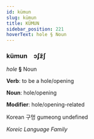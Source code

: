 ```yaml
---
id: kümun
slug: kümun
title: KÜMUN
sidebar_position: 221
hoverText: hole § Noun
---
```


### kümun&emsp;<span kind="abugida">ɔʄƶ̃ʃ</span>

*hole* **§** Noun

**Verb**: to be a hole/opening

**Noun**: hole/opening

**Modifier**: hole/opening-related

Korean 구멍 gumeong undefined

*Koreic Language Family*